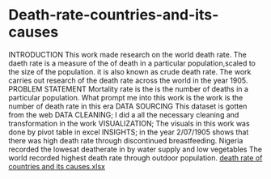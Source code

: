 # Death-rate-countries-and-its-causes
INTRODUCTION
This work made research on the world death rate. The daeth rate is a measure of the of death in a particular population,scaled to the size of the population.
it is also known as crude death rate. The work carries out research of the death rate across the world in the year 1905.
PROBLEM STATEMENT
Mortality rate is the is the number of deaths in a particular population. What prompt me into this work is the work is the number of death rate in this era
DATA SOURCING
This dataset is gotten from the web
DATA CLEANING; I did a all the necessary cleaning and transformation in the work
VISUALIZATION; The visuals in this work was done by pivot table in excel
INSIGHTS;
in the year 2/07/1905 shows that there was high death rate through discontinued breastfeeding.
Nigeria recorded the lowesat deatherate in by water supply and low vegetables
The world recorded highest death rate through outdoor population.
[death rate of countries and its causes.xlsx](https://github.com/Hyshow19/Death-rate-countries-and-its-causes/files/11657169/death.rate.of.countries.and.its.causes.xlsx)

